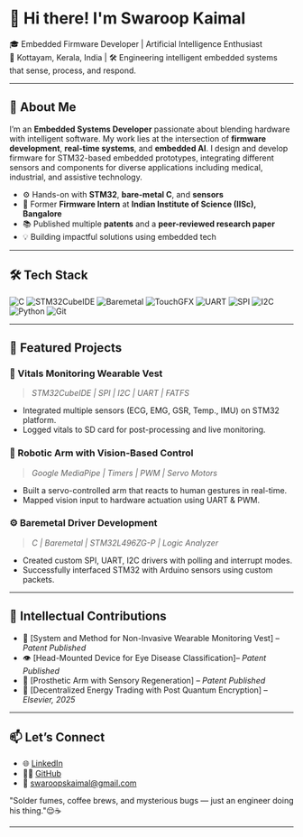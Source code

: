 # 👋 Hi there! I'm Swaroop Kaimal

🎓 Embedded Firmware Developer | Artificial Intelligence Enthusiast  
📍 Kottayam, Kerala, India | 🛠️ Engineering intelligent embedded systems that sense, process, and respond.

---

## 🔧 About Me

I’m an **Embedded Systems Developer** passionate about blending hardware with intelligent software. My work lies at the intersection of **firmware development**, **real-time systems**, and **embedded AI**. I design and develop firmware for STM32-based embedded prototypes, integrating different sensors and components for diverse applications including medical, industrial, and assistive technology.

- ⚙️ Hands-on with **STM32**, **bare-metal C**, and **sensors**
- 🔬 Former **Firmware Intern** at **Indian Institute of Science (IISc), Bangalore**
- 📚 Published multiple **patents** and a **peer-reviewed research paper**
- 💡 Building impactful solutions using embedded tech

---

## 🛠️ Tech Stack

![C](https://img.shields.io/badge/C-00599C?style=flat&logo=c&logoColor=white)
![STM32CubeIDE](https://img.shields.io/badge/STM32CubeIDE-03234B?style=flat&logo=stmicroelectronics&logoColor=white)
![Baremetal](https://img.shields.io/badge/Baremetal-CD5C5C?style=flat&logo=c&logoColor=white)
![TouchGFX](https://img.shields.io/badge/TouchGFX-00599C?style=flat&logoColor=white)
![UART](https://img.shields.io/badge/UART-007ACC?style=flat&logo=serialdotio&logoColor=white)
![SPI](https://img.shields.io/badge/SPI-228B22?style=flat)
![I2C](https://img.shields.io/badge/I2C-FFD700?style=flat&logoColor=black)
![Python](https://img.shields.io/badge/Python-3776AB?style=flat&logo=python&logoColor=white)
![Git](https://img.shields.io/badge/Git-F05032?style=flat&logo=git&logoColor=white)

---

## 🚀 Featured Projects

### 👕 Vitals Monitoring Wearable Vest
> *STM32CubeIDE | SPI | I2C | UART | FATFS*
- Integrated multiple sensors (ECG, EMG, GSR, Temp., IMU) on STM32 platform.
- Logged vitals to SD card for post-processing and live monitoring.

### 🦾 Robotic Arm with Vision-Based Control
> *Google MediaPipe | Timers | PWM | Servo Motors*
- Built a servo-controlled arm that reacts to human gestures in real-time.
- Mapped vision input to hardware actuation using UART & PWM.

### ⚙️ Baremetal Driver Development
> *C | Baremetal | STM32L496ZG-P | Logic Analyzer*
- Created custom SPI, UART, I2C drivers with polling and interrupt modes.
- Successfully interfaced STM32 with Arduino sensors using custom packets.

---

## 📜 Intellectual Contributions

- 🔬 [System and Method for Non-Invasive Wearable Monitoring Vest] – *Patent Published*
- 👁️ [Head-Mounted Device for Eye Disease Classification]– *Patent Published*
- 🦿 [Prosthetic Arm with Sensory Regeneration] – *Patent Published*
- 📖 [Decentralized Energy Trading with Post Quantum Encryption] – *Elsevier, 2025*

---

## 📫 Let’s Connect

- 🌐 [LinkedIn](https://www.linkedin.com/in/swaroopskaimal)
- 🧑‍💻 [GitHub](https://github.com/SwaroopKaimal)
- 📧 swaroopskaimal@gmail.com

"Solder fumes, coffee brews, and mysterious bugs — just an engineer doing his thing."😌☕

---
